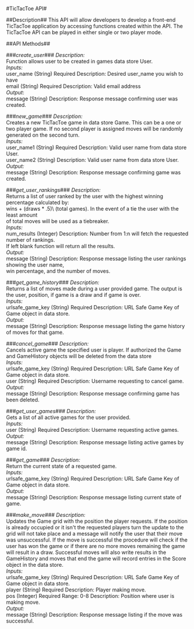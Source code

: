 #TicTacToe API#

##Description##
This API will allow developers to develop a front-end TicTacToe application by accessing functions created within
the API.  The TicTacToe API can be played in either single or two player mode.

##API Methods##

###*create_user*###
_Description:_ <br>
Function allows user to be created in games data store User.<br>
_Inputs:_<br>
user_name (String) Required Description: Desired user_name you wish to have<br>
email (String) Required Description: Valid email address<br>
_Output_:<br>
message (String) Description: Response message confirming user was created.

###*new_game*###
_Description:_<br>
Creates a new TicTacToe game in data store Game.  This can be a one or two player game.  If no second player is assigned moves will be randomly generated on the second turn.<br>
_Inputs:_<br>
user_name1 (String) Required Description: Valid user name from data store User.<br>
user_name2 (String) Description: Valid user name from data store User.<br>
_Output:_<br>
message (String) Description: Response message confirming game was created.

###*get_user_rankings*###
_Description:_<br>
Returns a list of user ranked by the user with the highest winning percentage calculated by:<br>
wins + (draws * .5)\ (total games).  In the event of a tie the user with the least amount<br>
of total moves will be used as a tiebreaker.<br>
_Inputs:_<br>
num_results (Integer) Description: Number from 1:n will fetch the requested number of rankings.<br>
If left blank function will return all the results.<br>
_Output:_<br>
message (String) Description: Response message listing the user rankings showing the user name,<br>
win percentage, and the number of moves.

###*get_game_history*###
_Description:_<br>
Returns a list of moves made during a user provided game.  The output is the user, position, if game is a draw and if game is over.<br>
_Inputs:_<br>
urlsafe_game_key (String) Required Description: URL Safe Game Key of Game object in data store.<br>
_Output:_<br>
message (String) Description: Response message listing the game history of moves for that game.

###*cancel_game*###
_Description:_<br>
Cancels active game the specified user is player.  If authorized the Game and GameHistory objects will be deleted from the data  store<br>
_Inputs:_<br>
urlsafe_game_key (String) Required Description: URL Safe Game Key of Game object in data store.<br>
user (String) Required Description: Username requesting to cancel game.<br>
_Output:_<br>
message (String) Description: Response message confirming game has been deleted.

###*get_user_games*###
_Description:_<br>
Gets a list of all active games for the user provided.<br>
_Inputs:_<br>
user (String) Required Description: Username requesting active games.<br>
_Output:_<br>
message (String) Description: Response message listing active games by game id.

###*get_game*###
_Description:_<br>
Return the current state of a requested game.<br>
_Inputs:_<br>
urlsafe_game_key (String) Required Description: URL Safe Game Key of Game object in data store.<br>
_Output:_<br>
message (String) Description: Response message listing current state of game.

###*make_move*###
_Description:_<br>
Updates the Game grid with the position the player requests.  If the position is already occupied or it isn't the requested players turn the update to the grid will not take place and a message will notify the user that their move was unsuccessful.  If the move is successful the procedure will check if the user has won the game or if there are no more moves remaining the game will result in a draw.  Successful moves will also write results in the GameHistory and moves that end the game will record entries in the Score object in the data store.<br>
_Inputs:_<br>
urlsafe_game_key (String) Required Description: URL Safe Game Key of Game object in data store.<br>
player (String) Required Description: Player making move.<br>
pos (Integer) Required Range: 0-8 Description: Position where user is making move.<br>
_Output:_<br>
message (String) Description: Response message listing if the move was successful.
